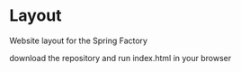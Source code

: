 # Layout

Website layout for the Spring Factory

download the repository and run index.html in your browser
